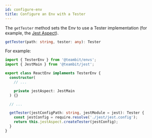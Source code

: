 ```yaml
---
id: configure-env
title: Configure an Env with a Tester
---
```


The `getTester` method sets the Env to use a Tester implementation (for example, the [Jest Aspect](https://bit.dev/teambit/defender/jest)).

```ts
getTester(path: string, tester: any): Tester
```

For example:

```ts
import { TesterEnv } from '@teambit/envs';
import { JestMain } from '@teambit/jest';

export class ReactEnv implements TesterEnv {
  constructor(
    // ...

    private jestAspect: JestMain
  ) {}

  // ...

  getTester(jestConfigPath: string, jestModule = jest): Tester {
    const jestConfig = require.resolve('./jest/jest.config');
    return this.jestAspect.createTester(jestConfig);
  }
}
```
